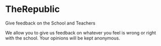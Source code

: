 # TheRepublic
Give feedback on the School and Teachers

We allow you to give us feedback on whatever you feel is wrong or right with the school. Your opinions will be kept anonymous.
